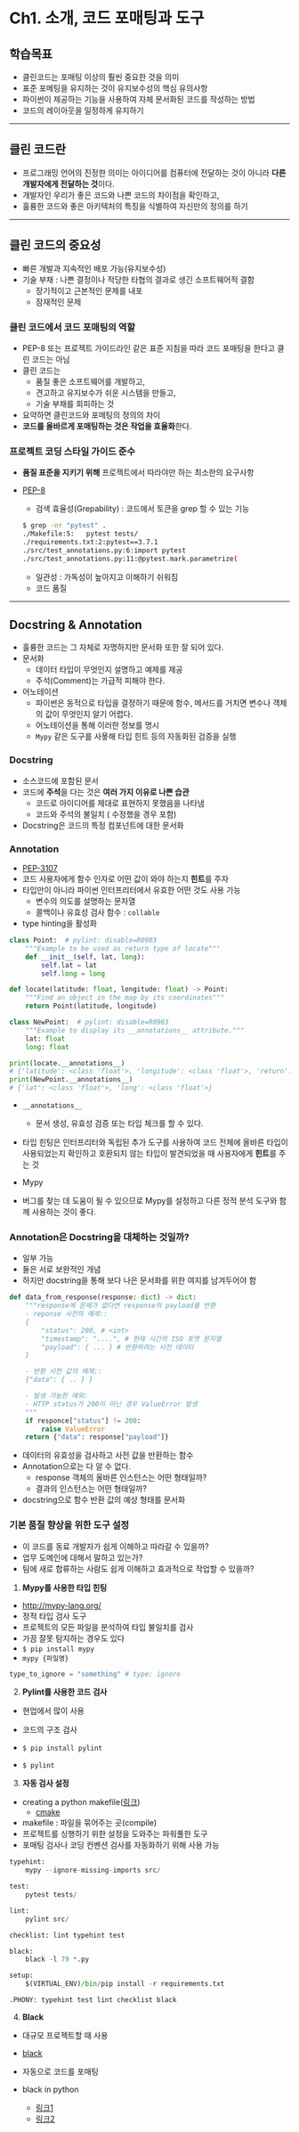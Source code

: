 # Ch1. 소개, 코드 포매팅과 도구

## 학습목표

- 클린코드는 포매팅 이상의 훨씬 중요한 것을 의미
- 표준 포메팅을 유지하는 것이 유지보수성의 핵심 유의사항
- 파이썬이 제공하는 기능을 사용하여 자체 문서화된 코드를 작성하는 방법
- 코드의 레이아웃을 일정하게 유지하기

------

## 클린 코드란

- 프로그래밍 언어의 진정한 의미는 아이디어를 컴퓨터에 전달하는 것이 아니라 **다른 개발자에게 전달하는 것**이다.
- 개발자인 우리가 좋은 코드와 나쁜 코드의 차이점을 확인하고,
- 훌륭한 코드와 좋은 아키텍처의 특징을 식별하여 자신만의 정의를 하기

------

## 클린 코드의 중요성

- 빠른 개발과 지속적인 배포 가능(유지보수성)
- 기술 부채 : 나쁜 결정이나 적당한 타협의 결과로 생긴 소프트웨어적 결함
  - 장기적이고 근본적인 문제를 내포
  - 잠재적인 문제

### 클린 코드에서 코드 포매팅의 역할

- PEP-8 또는 프로젝트 가이드라인 같은 표준 지침을 따라 코드 포매팅을 한다고 클린 코드는 아님
- 클린 코드는
  - 품질 좋은 소프트웨어를 개발하고,
  - 견고하고 유지보수가 쉬운 시스템을 만들고,
  - 기술 부채를 회피하는 것
- 요약하면 클린코드와 포메팅의 정의의 차이
- **코드를 올바르게 포매팅하는 것은 작업을 효율화**한다.

### 프로젝트 코딩 스타일 가이드 준수

- **품질 표준을 지키기 위해** 프로젝트에서 따라야만 하는 최소한의 요구사항

- [PEP-8](https://www.python.org/dev/peps/pep-0008/)

  - 검색 효율성(Grepability) : 코드에서 토큰을 grep 할 수 있는 기능

  ```bash
  $ grep -nr "pytest" .
  ./Makefile:5:   pytest tests/
  ./requirements.txt:2:pytest==3.7.1
  ./src/test_annotations.py:6:import pytest
  ./src/test_annotations.py:11:@pytest.mark.parametrize(
  ```

  - 일관성 : 가독성이 높아지고 이해하기 쉬워짐
  - 코드 품질

------

## Docstring & Annotation

- 훌륭한 코드는 그 자체로 자명하지만 문서화 또한 잘 되어 있다.
- 문서화
  - 데이터 타입이 무엇인지 설명하고 예제를 제공
  - 주석(Comment)는 가급적 피해야 한다.
- 어노테이션
  - 파이썬은 동적으로 타입을 결정하기 때문에 함수, 메서드를 거치면 변수나 객체의 값이 무엇인지 알기 어렵다.
  - 어노테이션을 통해 이러한 정보를 명시
  - `Mypy` 같은 도구를 사욯해 타입 힌트 등의 자동화된 검증을 실행

### Docstring

- 소스코드에 포함된 문서
- 코드에 **주석**을 다는 것은 **여러 가지 이유로 나쁜 습관**
  - 코드로 아이디어를 제대로 표현하지 못했음을 나타냄
  - 코드와 주석의 불일치 ( 수정했을 경우 포함)
- Docstring은 코드의 특정 컴포넌트에 대한 문서화

### Annotation

- [PEP-3107](https://www.python.org/dev/peps/pep-3107/)
- 코드 사용자에게 함수 인자로 어떤 값이 와야 하는지 **힌트**를 주자
- 타입만이 아니라 파이썬 인터프리터에서 유효한 어떤 것도 사용 가능
  - 변수의 의도를 설명하는 문자열
  - 콜백이나 유효성 검사 함수 : `collable`
- type hinting을 활성화

```python
class Point:  # pylint: disable=R0903
    """Example to be used as return type of locate"""
    def __init__(self, lat, long):
        self.lat = lat
        self.long = long

def locate(latitude: float, longitude: float) -> Point:
    """Find an object in the map by its coordinates"""
    return Point(latitude, longitude)

class NewPoint:  # pylint: disable=R0903
    """Example to display its __annotations__ attribute."""
    lat: float
    long: float

print(locate.__annotations__)
# {'latitude': <class 'float'>, 'longitude': <class 'float'>, 'return': <class '__main__.Point'>}
print(NewPoint.__annotations__)
# {'lat': <class 'float'>, 'long': <class 'float'>}
```

- ```
  __annotations__
  ```

  - 문서 생성, 유효성 검증 또는 타입 체크를 할 수 있다.

- 타입 힌팅은 인터프리터와 독립된 추가 도구를 사용하여 코드 전체에 올바른 타입이 사용되었는지 확인하고 호환되지 않는 타입이 발견되었을 때 사용자에게 **힌트**를 주는 것

- Mypy

- 버그를 찾는 데 도움이 될 수 있으므로 Mypy를 설정하고 다른 정적 분석 도구와 함께 사용하는 것이 좋다.

### Annotation은 Docstring을 대체하는 것일까?

- 일부 가능
- 둘은 서로 보완적인 개념
- 하지만 docstring을 통해 보다 나은 문서화를 위한 여지를 남겨두어야 함

```python
def data_from_response(response: dict) -> dict:
    """response에 문제가 없다면 response의 payload를 반환
    - reponse 사전의 예제::
    {
        "status": 200, # <int>
        "timestamp": "....", # 현재 시간의 ISO 포맷 문자열
        "payload": { ... } # 반환하려는 사전 데이터 
    }

    - 반환 사전 값의 예제::
    {"data": { .. } }

    - 발생 가능한 예외:
    - HTTP status가 200이 아닌 경우 ValueError 발생
    """
    if responce["status"] != 200:
        raise ValueError
    return {"data": response["payload"]}
```

- 데이터의 유효성을 검사하고 사전 값을 반환하는 함수
- Annotation으로는 다 알 수 없다.
  - response 객체의 올바른 인스턴스는 어떤 형태일까?
  - 결과의 인스턴스는 어떤 형태일까?
- docstring으로 함수 반환 값의 예상 형태를 문서화

### 기본 품질 향상을 위한 도구 설정

- 이 코드를 동료 개발자가 쉽게 이해하고 따라갈 수 있을까?
- 업무 도메인에 대해서 말하고 있는가?
- 팀에 새로 합류하는 사람도 쉽게 이해하고 효과적으로 작업할 수 있을까?

1. **Mypy를 사용한 타입 힌팅**

- http://mypy-lang.org/
- 정적 타입 검사 도구
- 프로젝트의 모든 파일을 분석하여 타입 불일치를 검사
- 가끔 잘못 탐지하는 경우도 있다
- `$ pip install mypy`
- `mypy {파일명}`

```python
type_to_ignore = "something" # type: ignore
```

2. **Pylint를 사용한 코드 검사**

- 현업에서 많이 사용

- 코드의 구조 검사
- `$ pip install pylint`
- `$ pylint`

3. **자동 검사 설정**

- creating a python makefile([링크](https://earthly.dev/blog/python-makefile/))
  - [cmake](https://pypi.org/project/cmake/)
- makefile : 파일을 묶어주는 곳(compile)
- 프로젝트를 싱행하기 위한 설정을 도와주는 파워풀한 도구
- 포매팅 검사나 코딩 컨벤션 검사를 자동화하기 위해 사용 가능

```python
typehint:
	mypy --ignore-missing-imports src/

test:
	pytest tests/

lint:
	pylint src/

checklist: lint typehint test

black:
	black -l 79 *.py

setup:
	$(VIRTUAL_ENV)/bin/pip install -r requirements.txt

.PHONY: typehint test lint checklist black
```

4. **Black** 

- 대규모 프로젝트할 때 사용

- [black](https://github.com/psf/black)
- 자동으로 코드를 포매팅

- black in python 
  - [링크1](https://www.daleseo.com/python-black/#black%EC%9D%B4%EB%9E%80)
  - [링크2](https://stackoverflow.com/questions/57289061/how-can-i-apply-black-code-formatting-on-save)

